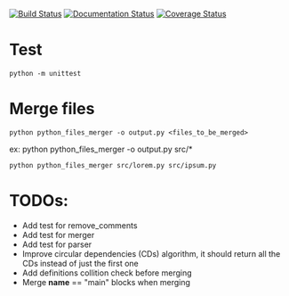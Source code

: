 [![Build Status](https://secure.travis-ci.org/yamenk-gribaudo/python_files_merger.svg?branch=main)](http://travis-ci.org/christophevg/python_files_merger)
[![Documentation Status](https://readthedocs.org/projects/python_files_merger/badge/?version=latest)](https://python_files_merger.readthedocs.io/en/latest/?badge=latest)
[![Coverage Status](https://coveralls.io/repos/github/yamenk-gribaudo/python_files_merger/badge.svg?branch=main)](https://coveralls.io/github/yamenk-gribaudo/python_files_merger?branch=main)

# Test
    python -m unittest

# Merge files
    python python_files_merger -o output.py <files_to_be_merged>
ex: 
    python python_files_merger -o output.py src/*

    python python_files_merger src/lorem.py src/ipsum.py

# TODOs:
- Add test for remove_comments
- Add test for merger
- Add test for parser
- Improve circular dependencies (CDs) algorithm, it should return all the CDs instead of just the first one
- Add definitions collition check before merging
- Merge __name__ == "main" blocks when merging
